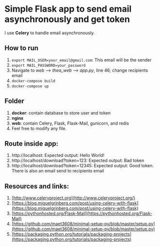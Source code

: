 # Simple Flask app to send email asynchronously and get token

I use **Celery** to handle email asynchronously.

## How to run

1. `export MAIL_USER=your_email@gmail.com`: This email will be the sender
2. `export MAIL_PASSWORD=your_password`
3. Navigate to *web* --> *thea_web* --> *app.py*, line 46; change recipients email
4. `docker-compose build`
5. `docker-compose up`

## Folder

1. **docker**: contain database to store user and token
2. **nginx**
3. **web**: contain Celery, Flask, Flask-Mail, gunicorn, and redis
4. Feel free to modify any file.

## Route inside app:

1. http://localhost: Expected output: Hello World!
2. http://localhost/download?token=123: Expected output: Bad token
3. http://localhost/download?token=12345: Expected output: Good token. There is also an email send to recipients email


## Resources and links:
1. [http://www.celeryproject.org](http://www.celeryproject.org/)
2. [https://blog.miguelgrinberg.com/post/using-celery-with-flask](https://blog.miguelgrinberg.com/post/using-celery-with-flask)
3. [https://pythonhosted.org/Flask-Mail](https://pythonhosted.org/Flask-Mail)
4. [https://github.com/maet3608/minimal-setup-py/blob/master/setup.py](https://github.com/maet3608/minimal-setup-py/blob/master/setup.py)
5. [https://packaging.python.org/tutorials/packaging-projects](https://packaging.python.org/tutorials/packaging-projects)
